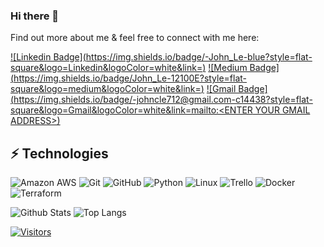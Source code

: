 ### Hi there 👋

<!-- Introduce yourself and give a brief introduction about yourself here.  Also include what tech you're interested in and what you are currently learning -->

Find out more about me & feel free to connect with me here:

<!-- Replace the fields below with the information requested. Remember to remove the encapsulating <> characters. For spaces in names, use %20 (e.g. Broadus%20Palmer) -->

[![Linkedin Badge](https://img.shields.io/badge/-John_Le-blue?style=flat-square&logo=Linkedin&logoColor=white&link=<ENTER YOUR LINKEDIN URL>)](https://www.linkedin.com/in/john-c-le/)
[![Medium Badge](https://img.shields.io/badge/John_Le-12100E?style=flat-square&logo=medium&logoColor=white&link=<ENTER YOUR MEDIUM URL>)](https://medium.com/@JohnxLe)
[![Gmail Badge](https://img.shields.io/badge/-johncle712@gmail.com-c14438?style=flat-square&logo=Gmail&logoColor=white&link=mailto:<ENTER YOUR GMAIL ADDRESS>)](mailto:johncle712@gmail.com)

## ⚡ Technologies

<!-- Check out the Badges folder for more badges -->

![Amazon AWS](https://img.shields.io/badge/Amazon%20AWS-232F3E?style=flat-square&logo=amazon-aws)
![Git](https://img.shields.io/badge/-Git-black?style=flat-square&logo=git)
![GitHub](https://img.shields.io/badge/-GitHub-181717?style=flat-square&logo=github)
![Python](https://img.shields.io/badge/-Python-black?style=flat-square&logo=Python)
![Linux](https://img.shields.io/badge/Linux-FCC624?style=flat-square&logo=linux&logoColor=black)
![Trello](https://img.shields.io/badge/Trello-%23026AA7.svg?style=flat-square&logo=Trello&logoColor=white)
![Docker](https://img.shields.io/badge/docker-%230db7ed.svg?style=for-the-badge&logo=docker&logoColor=white)
![Terraform](https://img.shields.io/badge/terraform-%235835CC.svg?style=for-the-badge&logo=terraform&logoColor=white)

<!-- Replace the fields below with the information requested. Remember to remove the encapsulating <> characters. -->

![Github Stats](https://github-readme-stats.vercel.app/api?username=johncle712&count_private=true&show_icons=true&include_all_commits=true)
![Top Langs](https://github-readme-stats.vercel.app/api/top-langs/?username=johncle712&hide=TeX&layout=compact)


[![Visitors](https://api.visitorbadge.io/api/visitors?path=johncle712%2Fjohncle712&label=VISITORS&countColor=%23263759)](https://visitorbadge.io/status?path=johncle712%2Fjohncle712)
